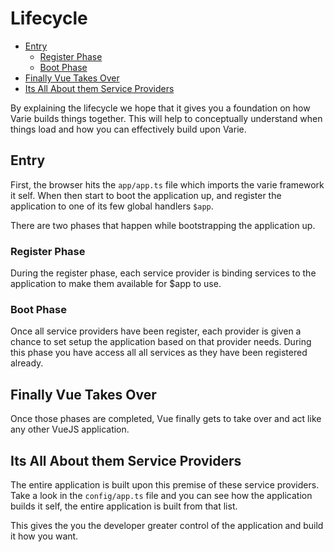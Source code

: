 # Lifecycle

- [Entry](#entry)
  - [Register Phase](#register-phase)
  - [Boot Phase](#boot-phase)
- [Finally Vue Takes Over](#finally-vue-takes-over)
- [Its All About them Service Providers](#its-all-about-them-service-providers)

By explaining the lifecycle we hope that it gives you a foundation on how
Varie builds things together. This will help to conceptually understand
when things load and how you can effectively build upon Varie.

## Entry

First, the browser hits the `app/app.ts` file which imports the varie framework it self.
When then start to boot the application up, and register the application to
one of its few global handlers `$app`.

There are two phases that happen while bootstrapping the application up.

### Register Phase

During the register phase, each service provider is binding services
to the application to make them available for $app to use.

### Boot Phase

Once all service providers have been register, each provider is given a
chance to set setup the application based on that provider needs.
During this phase you have access all all services as they have been registered already.

## Finally Vue Takes Over

Once those phases are completed, Vue finally gets to take over and act like any other VueJS application.

## Its All About them Service Providers

The entire application is built upon this premise of these service providers. Take a look in
the `config/app.ts` file and you can see how the application builds it self, the entire application is
built from that list.

This gives the you the developer greater control of the application and build it how you want.
